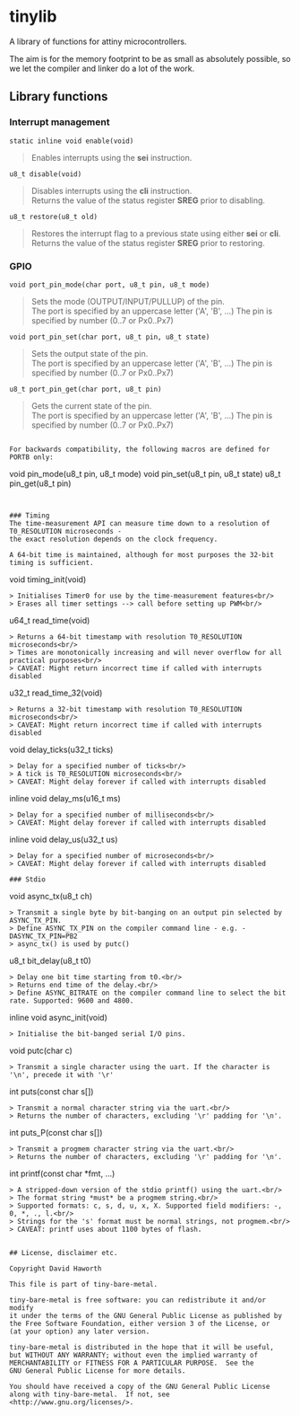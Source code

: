 # tinylib

A library of functions for attiny microcontrollers.

The aim is for the memory footprint to be as small as absolutely possible, so we let the compiler
and linker do a lot of the work.

## Library functions

### Interrupt management
```
static inline void enable(void)
```
> Enables interrupts using the **sei** instruction.

```
u8_t disable(void)
```
> Disables interrupts using the **cli** instruction.<br/>
> Returns the value of the status register **SREG** prior to disabling.
```
u8_t restore(u8_t old)
```
> Restores the interrupt flag to a previous state using either **sei** or **cli**.<br/>
> Returns the value of the status register **SREG** prior to restoring.

### GPIO
```
void port_pin_mode(char port, u8_t pin, u8_t mode)
```
> Sets the mode (OUTPUT/INPUT/PULLUP) of the pin.<br/>
> The port is specified by an uppercase letter ('A', 'B', ...)
> The pin is specified by number (0..7 or Px0..Px7)
```
void port_pin_set(char port, u8_t pin, u8_t state)
```
> Sets the output state of the pin.<br/>
> The port is specified by an uppercase letter ('A', 'B', ...)
> The pin is specified by number (0..7 or Px0..Px7)
```
u8_t port_pin_get(char port, u8_t pin)
```
> Gets the current state of the pin.<br/>
> The port is specified by an uppercase letter ('A', 'B', ...)
> The pin is specified by number (0..7 or Px0..Px7)
```

For backwards compatibility, the following macros are defined for PORTB only:
```
void pin_mode(u8_t pin, u8_t mode)
void pin_set(u8_t pin, u8_t state)
u8_t pin_get(u8_t pin)
```


### Timing
The time-measurement API can measure time down to a resolution of T0_RESOLUTION microseconds -
the exact resolution depends on the clock frequency.

A 64-bit time is maintained, although for most purposes the 32-bit timing is sufficient.

```
void timing_init(void)
```
> Initialises Timer0 for use by the time-measurement features<br/>
> Erases all timer settings --> call before setting up PWM<br/>
```
u64_t read_time(void)
```
> Returns a 64-bit timestamp with resolution T0_RESOLUTION microseconds<br/>
> Times are monotonically increasing and will never overflow for all practical purposes<br/>
> CAVEAT: Might return incorrect time if called with interrupts disabled
```
u32_t read_time_32(void)
```
> Returns a 32-bit timestamp with resolution T0_RESOLUTION microseconds<br/>
> CAVEAT: Might return incorrect time if called with interrupts disabled
```
void delay_ticks(u32_t ticks)
```
> Delay for a specified number of ticks<br/>
> A tick is T0_RESOLUTION microseconds<br/>
> CAVEAT: Might delay forever if called with interrupts disabled
```
inline void delay_ms(u16_t ms)
```
> Delay for a specified number of milliseconds<br/>
> CAVEAT: Might delay forever if called with interrupts disabled
```
inline void delay_us(u32_t us)
```
> Delay for a specified number of microseconds<br/>
> CAVEAT: Might delay forever if called with interrupts disabled

### Stdio
```
void async_tx(u8_t ch)
```
> Transmit a single byte by bit-banging on an output pin selected by ASYNC_TX_PIN.
> Define ASYNC_TX_PIN on the compiler command line - e.g. -DASYNC_TX_PIN=PB2
> async_tx() is used by putc()
```
u8_t bit_delay(u8_t t0)
```
> Delay one bit time starting from t0.<br/>
> Returns end time of the delay.<br/>
> Define ASYNC_BITRATE on the compiler command line to select the bit rate. Supported: 9600 and 4800.
```
inline void async_init(void)
```
> Initialise the bit-banged serial I/O pins.
```
void putc(char c)
```
> Transmit a single character using the uart. If the character is '\n', precede it with '\r'
```
int puts(const char s[])
```
> Transmit a normal character string via the uart.<br/>
> Returns the number of characters, excluding '\r' padding for '\n'.
```
int puts_P(const char s[])
```
> Transmit a progmem character string via the uart.<br/>
> Returns the number of characters, excluding '\r' padding for '\n'.
```
int printf(const char *fmt, ...)
```
> A stripped-down version of the stdio printf() using the uart.<br/>
> The format string *must* be a progmem string.<br/>
> Supported formats: c, s, d, u, x, X. Supported field modifiers: -, 0, *, ., l.<br/>
> Strings for the 's' format must be normal strings, not progmem.<br/>
> CAVEAT: printf uses about 1100 bytes of flash.


## License, disclaimer etc.

Copyright David Haworth

This file is part of tiny-bare-metal.

tiny-bare-metal is free software: you can redistribute it and/or modify
it under the terms of the GNU General Public License as published by
the Free Software Foundation, either version 3 of the License, or
(at your option) any later version.

tiny-bare-metal is distributed in the hope that it will be useful,
but WITHOUT ANY WARRANTY; without even the implied warranty of
MERCHANTABILITY or FITNESS FOR A PARTICULAR PURPOSE.  See the
GNU General Public License for more details.

You should have received a copy of the GNU General Public License
along with tiny-bare-metal.  If not, see <http://www.gnu.org/licenses/>.

